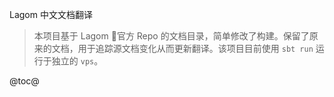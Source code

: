 Lagom 中文文档翻译

> 本项目基于 Lagom 官方 Repo 的文档目录，简单修改了构建。保留了原来的文档，用于追踪源文档变化从而更新翻译。该项目目前使用 `sbt run` 运行于独立的 `vps`。

@toc@
